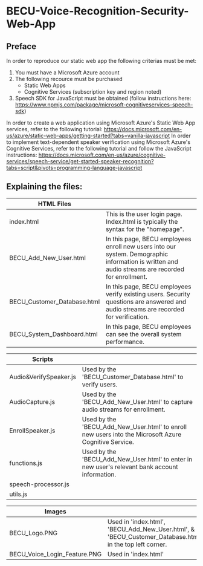 # BECU-Voice-Recognition-Security-Web-App

## Preface
In order to reproduce our static web app the following criterias must be met:
1) You must have a Microsoft Azure account
2) The following recource must be purchased
    - Static Web Apps
    - Cognitive Services (subscription key and region noted)
3) Speech SDK for JavaScript must be obtained (follow instructions here: https://www.npmjs.com/package/microsoft-cognitiveservices-speech-sdk)

In order to create a web application using Microsoft Azure's Static Web App services, refer to the following tutorial: https://docs.microsoft.com/en-us/azure/static-web-apps/getting-started?tabs=vanilla-javascript 
In order to implement text-dependent speaker verification using Microsoft Azure's Cognitive Services, refer to the following tutorial and follow the JavaScript instructions: https://docs.microsoft.com/en-us/azure/cognitive-services/speech-service/get-started-speaker-recognition?tabs=script&pivots=programming-language-javascript

## Explaining the files:

| HTML Files | |
| --- |---|
| index.html | This is the user login page. Index.html is typically the syntax for the "homepage". |
| BECU_Add_New_User.html | In this page, BECU employees enroll new users into our system. Demographic information is written and audio streams are recorded for enrollment. |
| BECU_Customer_Database.html | In this page, BECU employees verify existing users. Security questions are answered and audio streams are recorded for verification. |
| BECU_System_Dashboard.html | In this page, BECU employees can see the overall system performance. |

| Scripts | |
| --- |---|
| Audio&VerifySpeaker.js | Used by the 'BECU_Customer_Database.html' to verify users. |
| AudioCapture.js | Used by the 'BECU_Add_New_User.html' to capture audio streams for enrollment. |
| EnrollSpeaker.js | Used by the 'BECU_Add_New_User.html' to enroll new users into the Microsoft Azure Cognitive Service. |
| functions.js | Used by the 'BECU_Add_New_User.html' to enter in new user's relevant bank account information. |
| speech-processor.js | |
| utils.js | |

| Images | |
| --- |---|
| BECU_Logo.PNG | Used in 'index.html', 'BECU_Add_New_User.html', & 'BECU_Customer_Database.html' in the top left corner. |
| BECU_Voice_Login_Feature.PNG | Used in 'index.html' |
